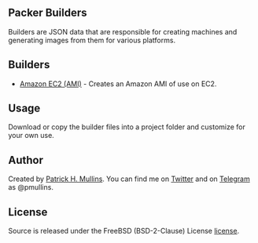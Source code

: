 ## Packer Builders
Builders are JSON data that are responsible for creating machines and generating images from them for various platforms. 

## Builders
- [Amazon EC2 (AMI)](https://github.com/phmullins/packer-builders/tree/master/packer_builder_amazon_ami.json) - Creates an Amazon AMI of use on EC2.

## Usage
Download or copy the builder files into a project folder and customize for your own use.

## Author
Created by [Patrick H. Mullins](http://www.pmullins.net/about). You can find me on  [Twitter](https://twitter.com/phmullins) and on [Telegram](https://telegram.org/) as @pmullins.

## License
Source is released under the FreeBSD (BSD-2-Clause) License [license](license.md).